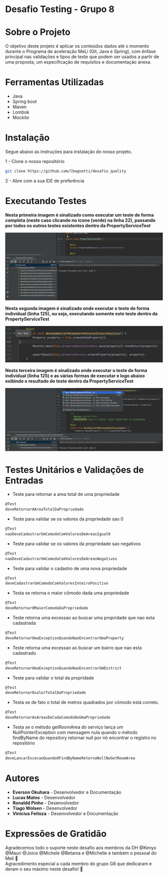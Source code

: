 # Desafio Testing - Grupo 8

# Sobre o Projeto

O objetivo deste projeto é aplicar os conteúdos dados até o momento durante o
Programa de aceleração MeLi (Git, Java e Spring), com ênfase principal nas validações e
tipos de teste que podem ser usados a partir de uma proposta, um especificação de
requisitos e documentação anexa.

# Ferramentas Utilizadas

- Java
- Spring boot
- Maven
- Lombok
- Mockito

# Instalação

Segue abaixo as instruções para instalação do nosso projeto.

1 - Clone o nosso repositório

```sh
git clone https://github.com/lbognotti/desafio_quality
```
2 - Abre com a sua IDE de preferência

# Executando Testes

<strong> Nesta primeira imagem é sinalizado como executar um teste de forma completa (neste caso clicando no ícone (verde) na linha 22),
passando por todos os outros testes existentes dentro da PropertyServiceTest</strong>

<img src="images/img_runtest_03.png">

<strong> Nesta segunda imagem é sinalizado onde executar o teste de forma individual (linha 125), ou seja,
executando somente este teste dentro da PropertyServiceTest</strong>

<img src="images/img_runtest_01.png">

<strong> Nesta terceira imagem é sinalizado onde executar o teste de forma individual (linha 125) e as várias formas de executar e logo abaixo exibindo
o resultado do teste dentro da PropertyServiceTest</strong>

<img src="images/img_runtest_02.png">

# Testes Unitários e Validações de Entradas

- Teste para retornar a area total de uma propriedade
```sh
@Test
deveRetornarAAreaTotalDaPropriedade
```
- Teste para validar se os valores da propriedade sao 0
```sh
@Test
naoDeveCadastrarUmComodoComValoresDeAreasIgual0
```
- Teste para validar se os valores da propriedade sao negativos
```sh
@Test
naoDeveCadastrarUmComodoComValoresDeAreasNegativos
```
- Teste para validar o cadastro de uma nova propriedade
```sh
@Test
deveCadastrarUmComodoComValoresInteiroPositivo
```
- Testa se retorna o maior cômodo dada uma propriedade
```sh
@Test
deveRetornarOMaiorComodoDaPropriedade
```
- Teste retorna uma excessao ao buscar uma propridade que nao esta cadastrada
```sh
@Test
deveRetornarUmaExceptionQuandoNaoEncontrarUmaProperty
```
- Teste retorna uma excessao ao buscar um bairro que nao esta cadastrado
```sh
@Test
deveRetornarUmaExceptionQuandoNaoEncontrarUmDistrict
```
- Teste para validar o total da propridade
```sh
@Test
deveRetornarOvalorTotalDaPropriedade
```
- Testa se de fato o total de metros quadrados por cômodo está correto.
```sh
@Test
deveRetornarAsAreasDeCadaComodoDeUmaPropriedade
```
- Testa se o método getRoomArea do serviço lança um NullPointerException com mensagem nula quando
o método findByName do repository retornar null por nõ encontrar o registro no repositório
```sh
@Test
deveLancarExcecaoQuandoOFindByNameRetornaNullNoGetRoomArea
```

# Autores

- <strong>Everson Okuhara</strong> - Desenvolvedor e Documentação
- <strong>Lucas Matos</strong> - Desenvolvedor
- <strong>Ronaldd Pinho</strong> - Desenvolvedor
- <strong>Tiago Wolsen</strong> - Desenvolvedor
- <strong>Vinicius Feitoza</strong> - Desenvolvedor e Documentação

# Expressões de Gratidão

Agradecemos todo o suporte neste desafio aos membros da DH @Kenyo @Mauri @Joice @Michele @Betania e @Michelle e também o pessoal do Meli 🙂 <br>
Agracedimento especial a cada membro do grupo G8 que dedicaram e deram o seu máximo neste desafio! 🤝
